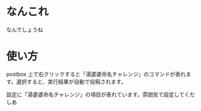# なんこれ

なんでしょうね

# 使い方

postbox 上で右クリックすると「湯婆婆命名チャレンジ」のコマンドが表れます。選択すると、実行結果が自動で投稿されます。

設定に「湯婆婆命名チャレンジ」の項目が表れています。雰囲気で設定してくだしあ
